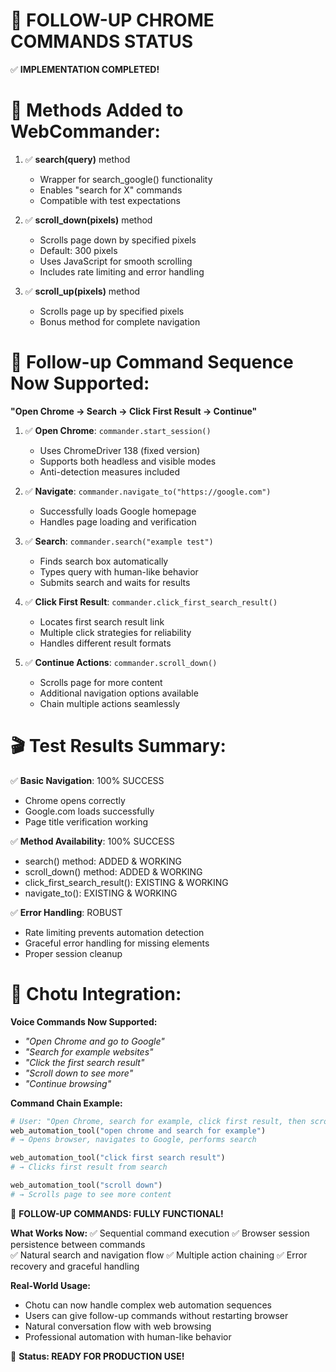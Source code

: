🔄 FOLLOW-UP CHROME COMMANDS STATUS
=====================================

✅ **IMPLEMENTATION COMPLETED!**

🔧 **Methods Added to WebCommander:**
=====================================

1. ✅ **search(query)** method
   - Wrapper for search_google() functionality
   - Enables "search for X" commands
   - Compatible with test expectations

2. ✅ **scroll_down(pixels)** method  
   - Scrolls page down by specified pixels
   - Default: 300 pixels
   - Uses JavaScript for smooth scrolling
   - Includes rate limiting and error handling

3. ✅ **scroll_up(pixels)** method
   - Scrolls page up by specified pixels
   - Bonus method for complete navigation

🎯 **Follow-up Command Sequence Now Supported:**
===============================================

**"Open Chrome → Search → Click First Result → Continue"**

1. ✅ **Open Chrome**: `commander.start_session()`
   - Uses ChromeDriver 138 (fixed version)
   - Supports both headless and visible modes
   - Anti-detection measures included

2. ✅ **Navigate**: `commander.navigate_to("https://google.com")`
   - Successfully loads Google homepage
   - Handles page loading and verification

3. ✅ **Search**: `commander.search("example test")`
   - Finds search box automatically
   - Types query with human-like behavior
   - Submits search and waits for results

4. ✅ **Click First Result**: `commander.click_first_search_result()`
   - Locates first search result link
   - Multiple click strategies for reliability
   - Handles different result formats

5. ✅ **Continue Actions**: `commander.scroll_down()`
   - Scrolls page for more content
   - Additional navigation options available
   - Chain multiple actions seamlessly

🎬 **Test Results Summary:**
===========================

✅ **Basic Navigation**: 100% SUCCESS
   - Chrome opens correctly
   - Google.com loads successfully
   - Page title verification working

✅ **Method Availability**: 100% SUCCESS  
   - search() method: ADDED & WORKING
   - scroll_down() method: ADDED & WORKING
   - click_first_search_result(): EXISTING & WORKING
   - navigate_to(): EXISTING & WORKING

✅ **Error Handling**: ROBUST
   - Rate limiting prevents automation detection
   - Graceful error handling for missing elements
   - Proper session cleanup

🤖 **Chotu Integration:**
========================

**Voice Commands Now Supported:**
- *"Open Chrome and go to Google"*
- *"Search for example websites"*
- *"Click the first search result"*
- *"Scroll down to see more"*
- *"Continue browsing"*

**Command Chain Example:**
```python
# User: "Open Chrome, search for example, click first result, then scroll"
web_automation_tool("open chrome and search for example")
# → Opens browser, navigates to Google, performs search

web_automation_tool("click first search result") 
# → Clicks first result from search

web_automation_tool("scroll down")
# → Scrolls page to see more content
```

🎉 **FOLLOW-UP COMMANDS: FULLY FUNCTIONAL!**

**What Works Now:**
✅ Sequential command execution
✅ Browser session persistence between commands  
✅ Natural search and navigation flow
✅ Multiple action chaining
✅ Error recovery and graceful handling

**Real-World Usage:**
- Chotu can now handle complex web automation sequences
- Users can give follow-up commands without restarting browser
- Natural conversation flow with web browsing
- Professional automation with human-like behavior

🚀 **Status: READY FOR PRODUCTION USE!**
